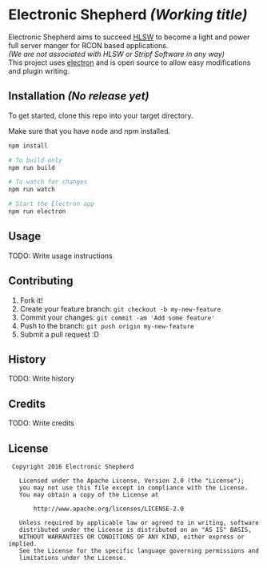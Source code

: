 # Electronic Shepherd  *(Working title)* #

Electronic Shepherd aims to succeed [HLSW](https://en.wikipedia.org/wiki/HLSW) to become a light and power full server manger for RCON based applications.  
*(We are not associated with HLSW or Stripf Software in any way)*  
This project uses [electron](http://electron.atom.io/) and is open source to allow easy modifications and plugin writing.

## Installation *(No release yet)*

To get started, clone this repo into your target directory.

Make sure that you have node and npm installed.

```bash
npm install

# To build only
npm run build

# To watch for changes
npm run watch

# Start the Electron app
npm run electron
```




## Usage

TODO: Write usage instructions

## Contributing

1. Fork it!
2. Create your feature branch: `git checkout -b my-new-feature`
3. Commit your changes: `git commit -am 'Add some feature'`
4. Push to the branch: `git push origin my-new-feature`
5. Submit a pull request :D

## History

TODO: Write history

## Credits

TODO: Write credits

## License

```
 Copyright 2016 Electronic Shepherd

   Licensed under the Apache License, Version 2.0 (the "License");
   you may not use this file except in compliance with the License.
   You may obtain a copy of the License at

       http://www.apache.org/licenses/LICENSE-2.0

   Unless required by applicable law or agreed to in writing, software
   distributed under the License is distributed on an "AS IS" BASIS,
   WITHOUT WARRANTIES OR CONDITIONS OF ANY KIND, either express or implied.
   See the License for the specific language governing permissions and
   limitations under the License.
```
